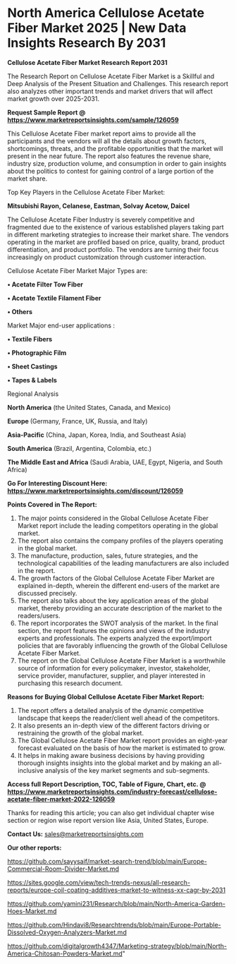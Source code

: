 # North America Cellulose Acetate Fiber Market 2025 | New Data Insights Research By 2031

<strong>Cellulose Acetate Fiber Market Research Report 2031</strong>

The Research Report on Cellulose Acetate Fiber Market is a Skillful and Deep Analysis of the Present Situation and Challenges. This research report also analyzes other important trends and market drivers that will affect market growth over 2025-2031.

<strong>Request Sample Report @ <a href=https://www.marketreportsinsights.com/sample/126059>https://www.marketreportsinsights.com/sample/126059</a></strong>

This Cellulose Acetate Fiber market report aims to provide all the participants and the vendors will all the details about growth factors, shortcomings, threats, and the profitable opportunities that the market will present in the near future. The report also features the revenue share, industry size, production volume, and consumption in order to gain insights about the politics to contest for gaining control of a large portion of the market share.

Top Key Players in the Cellulose Acetate Fiber Market:

<strong>Mitsubishi Rayon, Celanese, Eastman, Solvay Acetow, Daicel</strong>

The Cellulose Acetate Fiber Industry is severely competitive and fragmented due to the existence of various established players taking part in different marketing strategies to increase their market share. The vendors operating in the market are profiled based on price, quality, brand, product differentiation, and product portfolio. The vendors are turning their focus increasingly on product customization through customer interaction.

Cellulose Acetate Fiber Market Major Types are:

<strong>• Acetate Filter Tow Fiber

• Acetate Textile Filament Fiber

• Others</strong>

Market Major end-user applications :

<strong>• Textile Fibers

• Photographic Film

• Sheet Castings

• Tapes & Labels</strong>

Regional Analysis

</u><strong><b>North America</b></strong> (the United States, Canada, and Mexico)

<strong><b>Europe </b></strong>(Germany, France, UK, Russia, and Italy)

<strong><b>Asia-Pacific</b></strong> (China, Japan, Korea, India, and Southeast Asia)

<strong><b>South America</b></strong> (Brazil, Argentina, Colombia, etc.)

<strong><b>The Middle East and Africa</b></strong> (Saudi Arabia, UAE, Egypt, Nigeria, and South Africa)

<strong>Go For Interesting Discount Here: <a href=https://www.marketreportsinsights.com/discount/126059>https://www.marketreportsinsights.com/discount/126059</a></strong>

<strong>Points Covered in The Report:</strong>
<ol>
  <li>The major points considered in the Global Cellulose Acetate Fiber Market report include the leading competitors operating in the global market.</li>
  <li>The report also contains the company profiles of the players operating in the global market.</li>
  <li>The manufacture, production, sales, future strategies, and the technological capabilities of the leading manufacturers are also included in the report.</li>
  <li>The growth factors of the Global Cellulose Acetate Fiber Market are explained in-depth, wherein the different end-users of the market are discussed precisely.</li>
  <li>The report also talks about the key application areas of the global market, thereby providing an accurate description of the market to the readers/users.</li>
  <li>The report incorporates the SWOT analysis of the market. In the final section, the report features the opinions and views of the industry experts and professionals. The experts analyzed the export/import policies that are favorably influencing the growth of the Global Cellulose Acetate Fiber Market.</li>
  <li>The report on the Global Cellulose Acetate Fiber Market is a worthwhile source of information for every policymaker, investor, stakeholder, service provider, manufacturer, supplier, and player interested in purchasing this research document.</li>
</ol>
<strong>Reasons for Buying Global Cellulose Acetate Fiber Market Report:</strong>

<ol>
  <li>The report offers a detailed analysis of the dynamic competitive landscape that keeps the reader/client well ahead of the competitors.</li>
  <li>It also presents an in-depth view of the different factors driving or restraining the growth of the global market.</li>
  <li>The Global Cellulose Acetate Fiber Market report provides an eight-year forecast evaluated on the basis of how the market is estimated to grow.</li>
  <li>It helps in making aware business decisions by having providing thorough insights insights into the global market and by making an all-inclusive analysis of the key market segments and sub-segments.</li>
</ol>
<strong>Access full Report Description, TOC, Table of Figure, Chart, etc. @ <a href=https://www.marketreportsinsights.com/industry-forecast/cellulose-acetate-fiber-market-2022-126059>https://www.marketreportsinsights.com/industry-forecast/cellulose-acetate-fiber-market-2022-126059</a></strong>


Thanks for reading this article; you can also get individual chapter wise section or region wise report version like Asia, United States, Europe.

<strong>Contact Us:</strong>
sales@marketreportsinsights.com

<strong>Our other reports:</strong>

<a href=https://github.com/sayysaif/market-search-trend/blob/main/Europe-Commercial-Room-Divider-Market.md>https://github.com/sayysaif/market-search-trend/blob/main/Europe-Commercial-Room-Divider-Market.md</a>

<a href=https://sites.google.com/view/tech-trends-nexus/all-research-reports/europe-coil-coating-additives-market-to-witness-xx-cagr-by-2031>https://sites.google.com/view/tech-trends-nexus/all-research-reports/europe-coil-coating-additives-market-to-witness-xx-cagr-by-2031</a>

<a href=https://github.com/yamini231/Research/blob/main/North-America-Garden-Hoes-Market.md>https://github.com/yamini231/Research/blob/main/North-America-Garden-Hoes-Market.md</a>

<a href=https://github.com/Hindavi8/Researchtrends/blob/main/Europe-Portable-Dissolved-Oxygen-Analyzers-Market.md>https://github.com/Hindavi8/Researchtrends/blob/main/Europe-Portable-Dissolved-Oxygen-Analyzers-Market.md</a>

<a href=https://github.com/digitalgrowth4347/Marketing-strategy/blob/main/North-America-Chitosan-Powders-Market.md>https://github.com/digitalgrowth4347/Marketing-strategy/blob/main/North-America-Chitosan-Powders-Market.md</a>"
